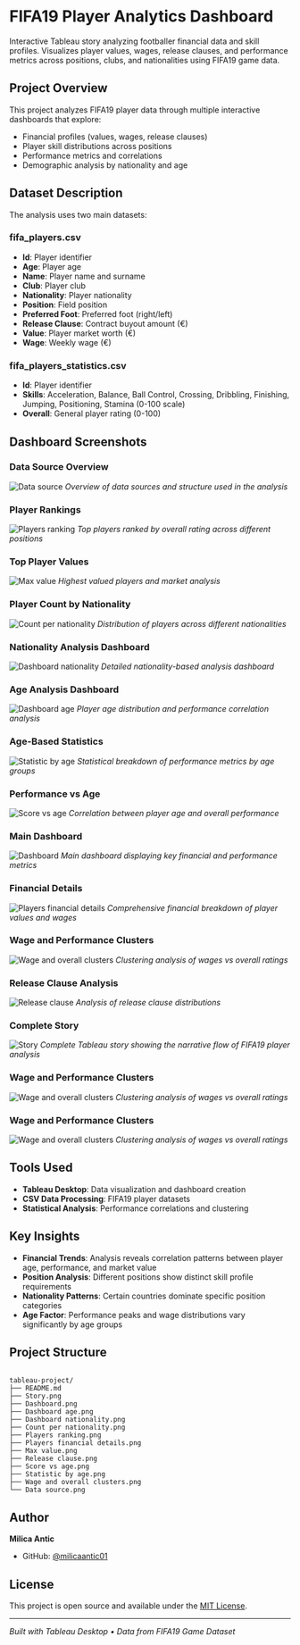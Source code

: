# FIFA19 Player Analytics Dashboard

Interactive Tableau story analyzing footballer financial data and skill profiles. Visualizes player values, wages, release clauses, and performance metrics across positions, clubs, and nationalities using FIFA19 game data.

## Project Overview

This project analyzes FIFA19 player data through multiple interactive dashboards that explore:
- Financial profiles (values, wages, release clauses)
- Player skill distributions across positions
- Performance metrics and correlations
- Demographic analysis by nationality and age

## Dataset Description

The analysis uses two main datasets:

### fifa_players.csv
- **Id**: Player identifier
- **Age**: Player age
- **Name**: Player name and surname
- **Club**: Player club
- **Nationality**: Player nationality
- **Position**: Field position
- **Preferred Foot**: Preferred foot (right/left)
- **Release Clause**: Contract buyout amount (€)
- **Value**: Player market worth (€)
- **Wage**: Weekly wage (€)

### fifa_players_statistics.csv
- **Id**: Player identifier
- **Skills**: Acceleration, Balance, Ball Control, Crossing, Dribbling, Finishing, Jumping, Positioning, Stamina (0-100 scale)
- **Overall**: General player rating (0-100)

## Dashboard Screenshots

### Data Source Overview
![Data source](Data%20source.png)
*Overview of data sources and structure used in the analysis*

### Player Rankings
![Players ranking](Players%20ranking.png)
*Top players ranked by overall rating across different positions*

### Top Player Values
![Max value](Max%20value.png)
*Highest valued players and market analysis*

### Player Count by Nationality
![Count per nationality](Count%20per%20nationality.png)
*Distribution of players across different nationalities*

### Nationality Analysis Dashboard
![Dashboard nationality](Dashboard%20nationality.png)
*Detailed nationality-based analysis dashboard*

### Age Analysis Dashboard
![Dashboard age](Dashboard%20age.png)
*Player age distribution and performance correlation analysis*

### Age-Based Statistics
![Statistic by age](Statistic%20by%20age.png)
*Statistical breakdown of performance metrics by age groups*

### Performance vs Age
![Score vs age](Score%20vs%20age.png)
*Correlation between player age and overall performance*

### Main Dashboard
![Dashboard](Dashboard.png)
*Main dashboard displaying key financial and performance metrics*

### Financial Details
![Players financial details](Players%20financial%20details.png)
*Comprehensive financial breakdown of player values and wages*

### Wage and Performance Clusters
![Wage and overall clusters](Wage%20and%20overall%20clusters.png)
*Clustering analysis of wages vs overall ratings*

### Release Clause Analysis
![Release clause](Release%20clause.png)
*Analysis of release clause distributions*

### Complete Story
![Story](Story.png)
*Complete Tableau story showing the narrative flow of FIFA19 player analysis*

### Wage and Performance Clusters
![Wage and overall clusters](Wage%20and%20overall%20clusters.png)
*Clustering analysis of wages vs overall ratings*

### Wage and Performance Clusters
![Wage and overall clusters](Wage%20and%20overall%20clusters.png)
*Clustering analysis of wages vs overall ratings*


## Tools Used
- **Tableau Desktop**: Data visualization and dashboard creation
- **CSV Data Processing**: FIFA19 player datasets
- **Statistical Analysis**: Performance correlations and clustering

##  Key Insights

- **Financial Trends**: Analysis reveals correlation patterns between player age, performance, and market value
- **Position Analysis**: Different positions show distinct skill profile requirements
- **Nationality Patterns**: Certain countries dominate specific position categories
- **Age Factor**: Performance peaks and wage distributions vary significantly by age groups

##  Project Structure


```

tableau-project/
├── README.md
├── Story.png
├── Dashboard.png
├── Dashboard age.png
├── Dashboard nationality.png
├── Count per nationality.png
├── Players ranking.png
├── Players financial details.png
├── Max value.png
├── Release clause.png
├── Score vs age.png
├── Statistic by age.png
├── Wage and overall clusters.png
└── Data source.png

```
##  Author

**Milica Antic**
- GitHub: [@milicaantic01](https://github.com/milicaantic01)

## License

This project is open source and available under the [MIT License](LICENSE).

---

*Built with Tableau Desktop • Data from FIFA19 Game Dataset*
